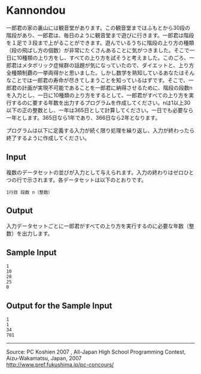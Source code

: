 # Kannondou

一郎君の家の裏山には観音堂があります。この観音堂まではふもとから30段の階段があり、一郎君は、毎日のように観音堂まで遊びに行きます。一郎君は階段を１足で３段まで上がることができます。遊んでいるうちに階段の上り方の種類（段の飛ばし方の個数）が非常にたくさんあることに気がつきました。そこで一日に10種類の上り方をし、すべての上り方を試そうと考えました。このごろ、一郎君はメタボリック症候群の話題が気になっていたので、ダイエットと、上り方全種類制覇の一挙両得かと思いました。しかし数学を熟知しているあなたはそんなことでは一郎君の寿命が尽きてしまうことを知っているはずです。そこで、一郎君の計画が実現不可能であることを一郎君に納得させるために、階段の段数nを入力とし、一日に10種類の上り方をするとして、一郎君がすべての上り方を実行するのに要する年数を出力するプログラムを作成してください。nは1以上30以下の正の整数とし、一年は365日として計算してください。一日でも必要なら一年とします。365日なら1年であり、366日なら2年となります。

プログラムは以下に定義する入力が続く限り処理を繰り返し、入力が終わったら終了するように作成してください。

## Input

複数のデータセットの並びが入力として与えられます。入力の終わりはゼロひとつの行で示されます。各データセットは以下のとおりです。

    1行目 段数 n（整数）

## Output

入力データセットごとに一郎君がすべての上り方を実行するのに必要な年数（整数）を出力します。

## Sample Input

    1
    10
    20
    25
    0

## Output for the Sample Input

    1
    1
    34
    701

* * *

Source: PC Koshien 2007 , All-Japan High School Programming Contest, Aizu-Wakamatsu, Japan, 2007   
<http://www.pref.fukushima.jp/pc-concours/>
